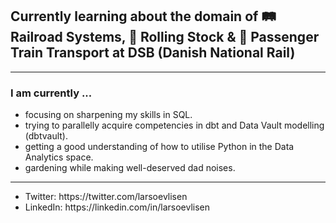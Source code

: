 <h2 align="left">Currently learning about the domain of 🛤️ Railroad Systems, 🚂 Rolling Stock & 🚉 Passenger Train Transport at DSB (Danish National Rail)</h2>
<hr>
<h3>I am currently ...</h3>
<p>
  <ul>
    <li>focusing on sharpening my skills in SQL.</li>
    <li>trying to parallelly acquire competencies in dbt and Data Vault modelling (dbtvault).</li>
    <li>getting a good understanding of how to utilise Python in the Data Analytics space.</li>
    <li>gardening while making well-deserved dad noises.
  </ul>
</p>

<hr>
<p align="left">
<ul>
<li>Twitter: https://twitter.com/larsoevlisen</li>
<li>LinkedIn: https://linkedin.com/in/larsoevlisen</li>
</p>
